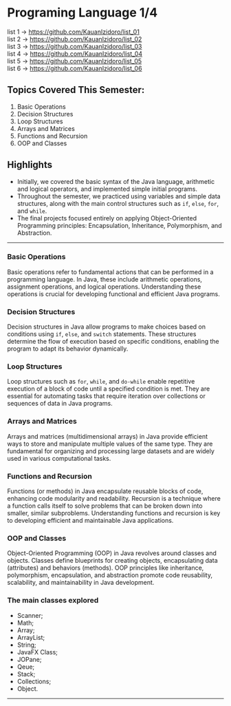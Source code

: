 # Programing Language 1/4
list 1 -> https://github.com/KauanIzidoro/list_01   
list 2 -> https://github.com/KauanIzidoro/list_02  
list 3 -> https://github.com/KauanIzidoro/list_03  
list 4 -> https://github.com/KauanIzidoro/list_04  
list 5 -> https://github.com/KauanIzidoro/list_05  
list 6 -> https://github.com/KauanIzidoro/list_06  

## Topics Covered This Semester:
1. Basic Operations
2. Decision Structures
3. Loop Structures
4. Arrays and Matrices
5. Functions and Recursion
6. OOP and Classes

## Highlights
- Initially, we covered the basic syntax of the Java language, arithmetic and logical operators, and implemented simple initial programs.
- Throughout the semester, we practiced using variables and simple data structures, along with the main control structures such as `if`, `else`, `for`, and `while`.
- The final projects focused entirely on applying Object-Oriented Programming principles: Encapsulation, Inheritance, Polymorphism, and Abstraction.
---

### Basic Operations

Basic operations refer to fundamental actions that can be performed in a programming language. In Java, these include arithmetic operations, assignment operations, and logical operations. Understanding these operations is crucial for developing functional and efficient Java programs.

### Decision Structures

Decision structures in Java allow programs to make choices based on conditions using `if`, `else`, and `switch` statements. These structures determine the flow of execution based on specific conditions, enabling the program to adapt its behavior dynamically.

### Loop Structures

Loop structures such as `for`, `while`, and `do-while` enable repetitive execution of a block of code until a specified condition is met. They are essential for automating tasks that require iteration over collections or sequences of data in Java programs.

### Arrays and Matrices

Arrays and matrices (multidimensional arrays) in Java provide efficient ways to store and manipulate multiple values of the same type. They are fundamental for organizing and processing large datasets and are widely used in various computational tasks.

### Functions and Recursion

Functions (or methods) in Java encapsulate reusable blocks of code, enhancing code modularity and readability. Recursion is a technique where a function calls itself to solve problems that can be broken down into smaller, similar subproblems. Understanding functions and recursion is key to developing efficient and maintainable Java applications.

### OOP and Classes

Object-Oriented Programming (OOP) in Java revolves around classes and objects. Classes define blueprints for creating objects, encapsulating data (attributes) and behaviors (methods). OOP principles like inheritance, polymorphism, encapsulation, and abstraction promote code reusability, scalability, and maintainability in Java development.

### The main classes explored

- Scanner;
- Math;
- Array;
- ArrayList;
- String;
- JavaFX Class;
- JOPane;
- Qeue;
- Stack;
- Collections;
- Object.
---



